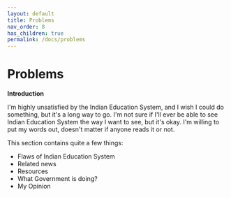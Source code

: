 ```yaml
---
layout: default
title: Problems
nav_order: 8
has_children: true
permalink: /docs/problems
---
```


# Problems

__Introduction__

I'm highly unsatisfied by the Indian Education System, and I wish I could do something, but it's a long way to go. I'm not sure if I'll ever be able to see Indian Education System the way I want to see, but it's okay. I'm willing to put my words out, doesn't matter if anyone reads it or not.

This section contains quite a few things:

- Flaws of Indian Education System
- Related news
- Resources
- What Government is doing?
- My Opinion
